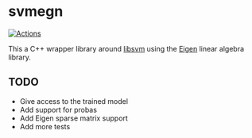 # svmegn

[![Actions](https://github.com/bloomen/svmegn/actions/workflows/svmegn-tests.yml/badge.svg?branch=main)](https://github.com/bloomen/svmegn/actions/workflows/svmegn-tests.yml?query=branch%3Amain)

This a C++ wrapper library around [libsvm](https://www.csie.ntu.edu.tw/~cjlin/libsvm/) using the [Eigen](https://eigen.tuxfamily.org) linear algebra library.

## TODO

* Give access to the trained model
* Add support for probas
* Add Eigen sparse matrix support
* Add more tests
